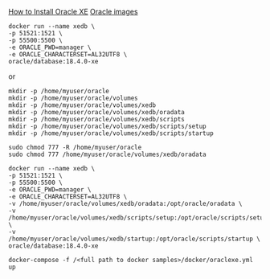 [How to Install Oracle XE](https://blogs.oracle.com/oraclemagazine/post/deliver-oracle-database-18c-express-edition-in-containers)
[Oracle images](https://github.com/oracle/docker-images/tree/main/OracleDatabase/SingleInstance)

```
docker run --name xedb \
-p 51521:1521 \
-p 55500:5500 \
-e ORACLE_PWD=manager \
-e ORACLE_CHARACTERSET=AL32UTF8 \
oracle/database:18.4.0-xe
```

or

```
mkdir -p /home/myuser/oracle
mkdir -p /home/myuser/oracle/volumes
mkdir -p /home/myuser/oracle/volumes/xedb
mkdir -p /home/myuser/oracle/volumes/xedb/oradata
mkdir -p /home/myuser/oracle/volumes/xedb/scripts
mkdir -p /home/myuser/oracle/volumes/xedb/scripts/setup
mkdir -p /home/myuser/oracle/volumes/xedb/scripts/startup

sudo chmod 777 -R /home/myuser/oracle
sudo chmod 777 /home/myuser/oracle/volumes/xedb/oradata
```

```
docker run --name xedb \
-p 51521:1521 \
-p 55500:5500 \
-e ORACLE_PWD=manager \
-e ORACLE_CHARACTERSET=AL32UTF8 \
-v /home/myuser/oracle/volumes/xedb/oradata:/opt/oracle/oradata \
-v /home/myuser/oracle/volumes/xedb/scripts/setup:/opt/oracle/scripts/setup \
-v /home/myuser/oracle/volumes/xedb/startup:/opt/oracle/scripts/startup \
oracle/database:18.4.0-xe
```

```
docker-compose -f /<full path to docker samples>/docker/oraclexe.yml up
```
